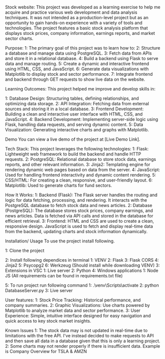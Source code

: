 Stock website:
This project was developed as a learning exercise to help me acquire and practice various web development and data analysis techniques. It was not intended as a production-level project but as an opportunity to gain hands-on experience with a variety of tools and technologies. The project features a basic stock analysis platform that displays stock prices, company information, earnings reports, and market sector charts.

Purpose:
   1: The primary goal of this project was to learn how to:
   2: Structure a database and manage data using PostgreSQL.
   3: Fetch data from APIs and store it in a relational database.
   4: Build a backend using Flask to serve data and manage routing.
   5: Create a dynamic and interactive frontend using HTML, CSS, and JavaScript.
   6: Generate data visualizations with Matplotlib to display stock and sector performance.
   7: Integrate frontend and backend through GET requests to show live data on the website.
   
Learning Outcomes:
This project helped me improve and develop skills in:

   1: Database Design: Structuring tables, defining relationships, and optimizing data storage.
   2: API Integration: Fetching data from external sources and storing it in a local database.
   3: Frontend Development: Building a clean and interactive user interface with HTML, CSS, and JavaScript.
   4: Backend Development: Implementing server-side logic using Flask, handling data requests, and serving dynamic content.
   5: Data Visualization: Generating interactive charts and graphs with Matplotlib.

Demo
You can view a live demo of the project at [Live Demo Link].

Tech Stack:
This project leverages the following technologies:
   1: Flask: Lightweight web framework to build the backend and handle HTTP requests.
   2: PostgreSQL: Relational database to store stock data, earnings reports, and other relevant information.
   3: Jinja2: Templating engine for rendering dynamic web pages based on data from the server.
   4: JavaScript: Used for handling frontend interactivity and dynamic content rendering.
   5: CSS/HTML: For creating a clean, responsive, and user-friendly layout.
   6: Matplotlib: Used to generate charts for fund sectors.

How It Works:
   1: Backend (Flask): The Flask server handles the routing and logic for data fetching, processing, and rendering. It interacts with the PostgreSQL database to 
     fetch stock data and news articles.
   2: Database (PostgreSQL): The database stores stock prices, company earnings, and news articles. Data is fetched via API calls and stored in the database for 
     efficient retrieval.
   3: Frontend: HTML and CSS are used to create a clean, responsive design. JavaScript is used to fetch and display real-time data from the backend, updating charts and stock information dynamically.


Installation/ Usage 
To use the project install following. 

1: Clone the project

2: Install following dependices in terminal
   1: VENV
   2: Flask
   3: Flask CORS
   4: Jinja2
   5: Psycopg2
   6: Werkzeug (Should install while downloading VENV)
3: Extensions in VSC
   1: Live server
   2: Python 
4: Windows applications
   1: Node JS
(All requirements can be found in requirements.txt file)

5: To run project run following command
   1: .\venv\Scripts\activate
   2: python DatabaseServer.py
   3: Live server 

User features:
   1: Stock Price Tracking: Historical performance, and company summaries.
   2: Graphic Visualizations: Use charts powered by Matplotlib to analyze market data and sector performance.
   3: User Experience: Simple, intuitive interface designed for easy navigation and quick access to key stock market insights.

Known Issues
   1: The stock data may is not updated in real-time due to limitations with the free API. I've instead decided to make requests to API and then save all data in 
   a database given that this is only a learning project. 
   2: Some charts may not render properly if there is insufficient data. Example is Company Overview for TSLA & AMZN

   



   
